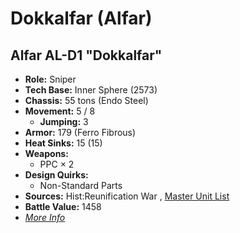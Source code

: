 # Dokkalfar (Alfar) 

## Alfar AL-D1 "Dokkalfar" 

- **Role:** Sniper 
- **Tech Base:** Inner Sphere (2573) 
- **Chassis:** 55 tons (Endo Steel) 
- **Movement:** 5 / 8 
  - **Jumping:** 3 
- **Armor:** 179 (Ferro Fibrous) 
- **Heat Sinks:** 15 (15) 
- **Weapons:** 
  - PPC × 2 
- **Design Quirks:** 
  - Non-Standard Parts 
- **Sources:** Hist:Reunification War , [Master Unit List](http://masterunitlist.info/Unit/Details/3693/alfar-al-d1-dokkalfar) 
- **Battle Value:** 1458 
- [*More Info*](alfar/alfar_al-d1.md) 

